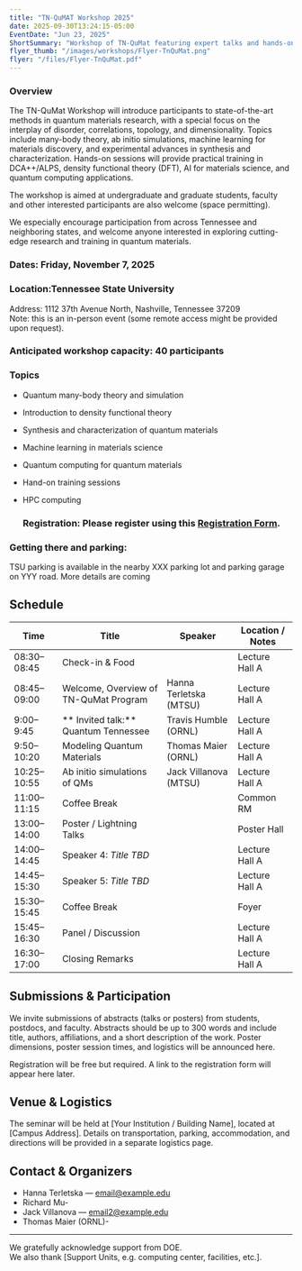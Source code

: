 ```yaml
---
title: "TN-QuMAT Workshop 2025"
date: 2025-09-30T13:24:15-05:00
EventDate: "Jun 23, 2025"
ShortSummary: "Workshop of TN-QuMat featuring expert talks and hands-on sessions"
flyer_thumb: "/images/workshops/Flyer-TnQuMat.png"
flyer: "/files/Flyer-TnQuMat.pdf"
---
```


### Overview

The TN-QuMat Workshop will introduce participants to state-of-the-art methods in quantum materials research, with a special focus on the interplay of disorder, correlations, topology, and dimensionality. Topics include many-body theory, ab initio simulations, machine learning for materials discovery, and experimental advances in synthesis and characterization. Hands-on sessions will provide practical training in DCA++/ALPS, density functional theory (DFT), AI for materials science, and quantum computing applications.

The workshop is aimed at undergraduate and graduate students, faculty and other interested participants are also welcome (space permitting).

We especially encourage participation from across Tennessee and neighboring states, and welcome anyone interested in exploring cutting-edge research and training in quantum materials.

### Dates: Friday, November 7, 2025 
### Location:Tennessee State University
Address: 1112 37th Avenue North, Nashville, Tennessee 37209  
Note: this is an in-person event (some remote access might be provided upon request).
### Anticipated workshop capacity: 40 participants

### Topics
- Quantum many-body theory and simulation
- Introduction to density functional theory
- Synthesis and characterization of quantum materials
- Machine learning in materials science  
- Quantum computing for quantum materials
- Hand-on training sessions
- HPC computing

  ### Registration: Please register using this [Registration Form](https://forms.gle/CzTXN2JKwQ3esUyb9). 

### Getting there and parking:
TSU parking is available in the nearby XXX parking lot and parking garage on YYY road.  More details are coming


## Schedule
    
| Time        | Title                                           | Speaker          | Location / Notes      |
|-------------|------------------------------------------------|------------------|-----------------------|
| 08:30–08:45 | Check-in & Food                                 |                         | Lecture Hall A        |
| 08:45–09:00 | Welcome, Overview of TN-QuMat Program           | Hanna Terletska (MTSU)  | Lecture Hall A        |
| 9:00–9:45   | ** Invited talk:** Quantum Tennessee            | Travis Humble (ORNL)    | Lecture Hall A        |
| 9:50–10:20  | Modeling Quantum Materials                      | Thomas Maier (ORNL)     |Lecture Hall A         |
| 10:25–10:55 | Ab initio simulations of QMs                    | Jack Villanova (MTSU)   | Lecture Hall A        |
| 11:00–11:15|  Coffee Break                                    |                         |  Common RM            |
| 13:00–14:00 | Poster / Lightning Talks                        |                  | Poster Hall           |
| 14:00–14:45 | Speaker 4: *Title TBD*                          |                  | Lecture Hall A        |
| 14:45–15:30 | Speaker 5: *Title TBD*                          |                  | Lecture Hall A        |
| 15:30–15:45 | Coffee Break                                    |                  | Foyer                 |
| 15:45–16:30 | Panel / Discussion                              |                  | Lecture Hall A        |
| 16:30–17:00 | Closing Remarks                                 |                  | Lecture Hall A        |


## Submissions & Participation

We invite submissions of abstracts (talks or posters) from students, postdocs, and faculty. Abstracts should be up to 300 words and include title, authors, affiliations, and a short description of the work. Poster dimensions, poster session times, and logistics will be announced here.  

Registration will be free but required. A link to the registration form will appear here later.

## Venue & Logistics

The seminar will be held at [Your Institution / Building Name], located at [Campus Address]. Details on transportation, parking, accommodation, and directions will be provided in a separate logistics page.

## Contact & Organizers

- Hanna Terletska — email@example.edu  
- Richard Mu-
- Jack Villanova — email2@example.edu
- Thomas Maier (ORNL)-

---

We gratefully acknowledge support from DOE.  
We also thank [Support Units, e.g. computing center, facilities, etc.].  



